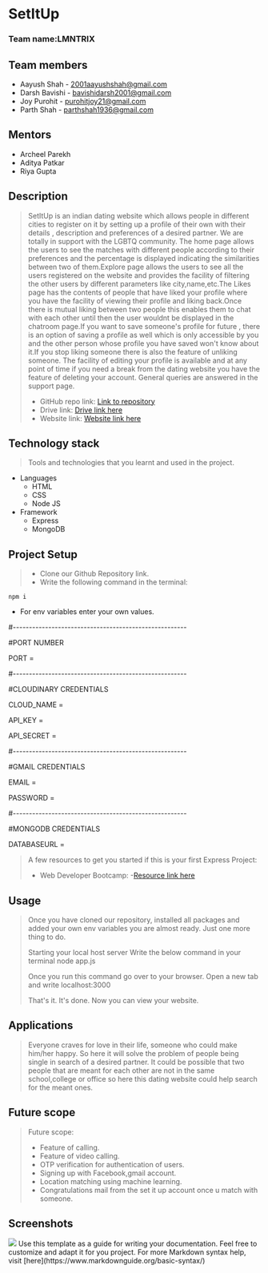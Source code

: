 # SetItUp

### Team name:LMNTRIX

## Team members
* Aayush Shah - 2001aayushshah@gmail.com
* Darsh Bavishi - bavishidarsh2001@gmail.com
* Joy Purohit - purohitjoy21@gmail.com
* Parth Shah - parthshah1936@gmail.com

## Mentors
* Archeel Parekh
* Aditya Patkar
* Riya Gupta

## Description
>SetItUp is an indian dating website which allows people in different cities to register on
>it by setting up a profile of their own with their details , description and preferences of 
>a desired partner. We are totally in support with the LGBTQ community. The home page allows 
>the users to see the matches with different people according to their preferences and the 
>percentage is displayed indicating the similarities between two of them.Explore page allows 
>the users to see all the users registered on the website and provides the facility of filtering 
>the other users by different parameters like city,name,etc.The Likes page has the contents of 
>people that have liked your profile where you have the facility of viewing their profile and 
>liking back.Once there is mutual liking between two people this enables them to chat with each
>other until then the user  wouldnt be displayed in the chatroom page.If you want to save someone's 
>profile for future , there is an option of saving a profile as well which is only accessible by you 
>and the other person whose profile you have saved won't know about it.If you stop liking someone there 
>is also the feature of unliking someone. The facility of editing your profile is available and at 
>any point of time if you need a break from the dating website you have the feature of deleting your account.
>General queries are answered in the support page.
>
>* GitHub repo link: [Link to repository](https://github.com/Setitupcorp/LMNTRIX-SETITUP)
>* Drive link: [Drive link here](https://drive.google.com/file/d/1LW8eb5jRkimQpHiOrBNpsmuPprX9p007/view?usp=sharing)
>* Website link: [Website link here](https://setitupcorp.herokuapp.com)

## Technology stack

>Tools and technologies that you learnt and used in the project.
* Languages
  * HTML
  * CSS
  * Node JS
* Framework
  * Express
  * MongoDB

## Project Setup
>* Clone our Github Repository link.
>* Write the following command in the terminal:

```
npm i

```
* For env variables enter your own values.


#------------------------------------------------------

#PORT NUMBER

PORT = 

#------------------------------------------------------

#CLOUDINARY CREDENTIALS

CLOUD_NAME = 

API_KEY = 

API_SECRET = 

#------------------------------------------------------

#GMAIL CREDENTIALS

EMAIL = 

PASSWORD = 


#------------------------------------------------------

#MONGODB CREDENTIALS

DATABASEURL = 


>A few resources to get you started if this is your first Express Project:
>  * Web Developer Bootcamp: -[Resource link here](https://www.udemy.com/course/the-web-developer-bootcamp/)

## Usage
>Once you have cloned our repository, installed all packages and added your 
own env variables you are almost ready. Just one more thing to do.
>
>Starting your local host server
>Write the below command in your terminal
>node app.js
>
>Once you run this command go over to your browser. Open a new tab and write localhost:3000
>
>That's it. It's done. Now you can view your website.

## Applications
>Everyone craves for love in their life, someone who could make him/her happy.
>So here it will solve the problem of people being single in search of a 
>desired partner. It could be possible that two people that are meant for each other 
>are not in the same school,college or office so here this dating website could help 
>search for the meant ones.

## Future scope
>Future scope:
>* Feature of calling.
>* Feature of video calling.
>* OTP verification for authentication of users.
>* Signing up with Facebook,gmail account.
>* Location matching using machine learning.
>* Congratulations mail from the set it up account once u match with someone.

## Screenshots

<img src ="https://github.com/Setitupcorp/LMNTRIX-SETITUP/blob/master/WebsiteScreenshots/Screenshot(10).png" >
Use this template as a guide for writing your documentation. Feel free to customize and adapt it for you project.
For more Markdown syntax help, visit [here](https://www.markdownguide.org/basic-syntax/)
